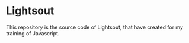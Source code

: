 Lightsout
=========

This repository is the source code of Lightsout, that have created for my training of Javascript.

